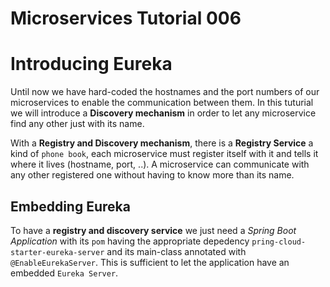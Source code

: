 # Microservices Tutorial 006
# Introducing Eureka 
Until now we have hard-coded the hostnames and the port numbers of our microservices to enable the communication between them.
In this tuturial we will introduce a **Discovery mechanism** in order to let any microservice find any other just with its name.

With a **Registry and Discovery mechanism**, there is a **Registry Service** a kind of `phone book`, each microservice must register itself with it and tells it where it lives (hostname, port, ..). 
A microservice can communicate with any other registered one without having to know more than its name. 

## Embedding Eureka
To have a **registry  and discovery service** we just need a *Spring Boot Application* with its `pom` having the appropriate depedency `pring-cloud-starter-eureka-server` and its main-class annotated with `@EnableEurekaServer`. This is sufficient to let the application have an embedded `Eureka Server`. 

 
<!--stackedit_data:
eyJoaXN0b3J5IjpbNzI2OTMzNjA0LC0xNjcwODIxNDQzLDE1Mj
QwOTczLC0xMTI5Nzc0MzQ3LDMyNzE2NjA1MiwtMjUwMDg1OTU1
LDg0OTc4NzIwLC0xNDU3NjQ5NjI5XX0=
-->